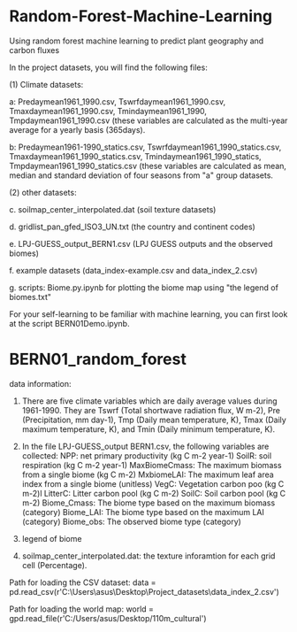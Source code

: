 # Random-Forest-Machine-Learning
Using random forest machine learning to predict plant geography and carbon fluxes

In the project datasets, you will find the following files:

(1) Climate datasets:

a: Predaymean1961_1990.csv, Tswrfdaymean1961_1990.csv, Tmaxdaymean1961_1990.csv, Tmindaymean1961_1990, Tmpdaymean1961_1990.csv (these variables are calculated as the multi-year average for a yearly basis (365days). 

b: Predaymean1961-1990_statics.csv,  Tswrfdaymean1961_1990_statics.csv, Tmaxdaymean1961_1990_statics.csv, Tmindaymean1961_1990_statics, Tmpdaymean1961_1990_statics.csv (these variables are calculated as mean, median and standard deviation of four seasons from "a" group datasets.  

(2) other datasets:

c. soilmap_center_interpolated.dat (soil texture datasets)

d. gridlist_pan_gfed_ISO3_UN.txt  (the country and continent codes)

e. LPJ-GUESS_output_BERN1.csv (LPJ GUESS outputs and the observed biomes)

f. example datasets (data_index-example.csv and data_index_2.csv)

g. scripts: Biome.py.ipynb for plotting the biome map using "the legend of biomes.txt" 

For your self-learning to be familiar with machine learning, you can first look at the script BERN01Demo.ipynb. 


# BERN01_random_forest
data information:
1. There are five climate variables which are daily average values during 1961-1990. They are Tswrf (Total shortwave radiation flux, W m-2), Pre (Precipitation, mm day-1), Tmp (Daily mean temperature, K), 
Tmax (Daily maximum temperature, K), and Tmin (Daily minimum temperature, K). 

2. In the file LPJ-GUESS_output BERN1.csv, the following variables are collected:
NPP: net primary productivity (kg C m-2 year-1)
SoilR: soil respiration (kg C m-2 year-1)
MaxBiomeCmass: The maximum biomass from a single biome (kg C m-2)
MxbiomeLAI: The maximum leaf area index from a single biome (unitless)
VegC: Vegetation carbon poo (kg C m-2)l
LitterC: Litter carbon pool (kg C m-2)
SoilC: Soil carbon pool (kg C m-2)
Biome_Cmass: The biome type based on the maximum biomass (category)
Biome_LAI: The biome type based on the maximum LAI (category)
Biome_obs: The observed biome type (category)

3. legend of biome

4. soilmap_center_interpolated.dat: the texture inforamtion for each grid cell (Percentage).

Path for loading the CSV dataset:
data = pd.read_csv(r'C:\Users\asus\Desktop\Project_datasets\data_index_2.csv')

Path for loading the world map:
world = gpd.read_file(r'C:/Users/asus/Desktop/110m_cultural')
